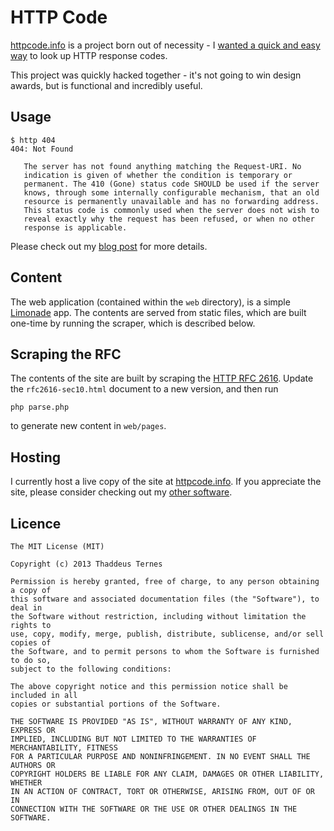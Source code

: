 # HTTP Code #

[httpcode.info](http://httpcode.info) is a project born out of necessity - I [wanted a quick and easy way](http://th.adde.us/2013/08/http-status-codes/) to look up HTTP response codes.

This project was quickly hacked together - it's not going to win design awards, but is functional and incredibly useful.

## Usage ##
	   
	$ http 404
	404: Not Found
	
	   The server has not found anything matching the Request-URI. No
	   indication is given of whether the condition is temporary or
	   permanent. The 410 (Gone) status code SHOULD be used if the server
	   knows, through some internally configurable mechanism, that an old
	   resource is permanently unavailable and has no forwarding address.
	   This status code is commonly used when the server does not wish to
	   reveal exactly why the request has been refused, or when no other
	   response is applicable.

Please check out my [blog post](http://th.adde.us/2013/08/http-status-codes/) for more details.

## Content ##

The web application (contained within the `web` directory), is a simple [Limonade](https://github.com/sofadesign/limonade) app. The contents are served from static files, which are built one-time by running the scraper, which is described below.

## Scraping the RFC ##

The contents of the site are built by scraping the [HTTP RFC 2616](http://www.w3.org/Protocols/rfc2616/rfc2616-sec10.html#sec10). Update the `rfc2616-sec10.html` document to a new version, and then run

	php parse.php
	
to generate new content in `web/pages`.

## Hosting ##

I currently host a live copy of the site at [httpcode.info](httpcode.info). If you appreciate the site, please consider checking out my [other software](http://www.bluetoo.co).

## Licence ##
 

	The MIT License (MIT)
	
	Copyright (c) 2013 Thaddeus Ternes
	
	Permission is hereby granted, free of charge, to any person obtaining a copy of
	this software and associated documentation files (the "Software"), to deal in
	the Software without restriction, including without limitation the rights to
	use, copy, modify, merge, publish, distribute, sublicense, and/or sell copies of
	the Software, and to permit persons to whom the Software is furnished to do so,
	subject to the following conditions:
	
	The above copyright notice and this permission notice shall be included in all
	copies or substantial portions of the Software.
	
	THE SOFTWARE IS PROVIDED "AS IS", WITHOUT WARRANTY OF ANY KIND, EXPRESS OR
	IMPLIED, INCLUDING BUT NOT LIMITED TO THE WARRANTIES OF MERCHANTABILITY, FITNESS
	FOR A PARTICULAR PURPOSE AND NONINFRINGEMENT. IN NO EVENT SHALL THE AUTHORS OR
	COPYRIGHT HOLDERS BE LIABLE FOR ANY CLAIM, DAMAGES OR OTHER LIABILITY, WHETHER
	IN AN ACTION OF CONTRACT, TORT OR OTHERWISE, ARISING FROM, OUT OF OR IN
	CONNECTION WITH THE SOFTWARE OR THE USE OR OTHER DEALINGS IN THE SOFTWARE.
